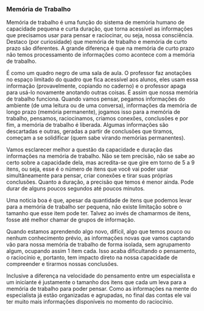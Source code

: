 ### Memória de Trabalho

Memória de trabalho é uma função do sistema de memória humano de capacidade pequena e curta duração, que torna acessível as informações que precisamos usar para pensar e raciocinar, ou seja, nossa consciência. Destaco (por curiosidade) que memória de trabalho e memória de curto prazo são diferentes. A grande diferença é que na memória de curto prazo não temos processamento de informações como acontece com a memória de trabalho.

É como um quadro negro de uma sala de aula. O professor faz anotações no espaço limitado do quadro que fica acessível aos alunos, eles usam essa informação (provavelmente, copiando no caderno) e o professor apaga para usá-lo novamente anotando outras coisas. É assim que nossa memória de trabalho funciona. Quando vamos pensar, pegamos informações do ambiente (de uma leitura ou de uma conversa), informações da memória de longo prazo (memória permanente), jogamos isso para a memória de trabalho, pensamos, raciocinamos, criamos conexões, conclusões e por fim, a memória de trabalho é liberada. Algumas informações são descartadas e outras, geradas a partir de conclusões que tiramos, começam a se solidificar (quem sabe virando memórias permanentes).

Vamos esclarecer melhor a questão da capacidade e duração das informações na memória de trabalho. Não se tem precisão, não se sabe ao certo sobre a capacidade dela, mas acredita-se que gire em torno de 5 a 9 itens, ou seja, esse é o número de itens que você vai poder usar simultâneamente para pensar, criar conexões e tirar suas próprias conclusões. Quanto a duração, a precisão que temos é menor ainda. Pode durar de alguns poucos segundos até poucos minutos.

Uma noticia boa é que, apesar da quantidade de itens que podemos levar para a memória de trabalho ser pequena, não existe limitação sobre o tamanho que esse item pode ter. Talvez ao invés de chamarmos de itens, fosse até melhor chamar de grupos de informação. 

Quando estamos aprendendo algo novo, difícil, algo que temos pouco ou nenhum conhecimento prévio, as informações novas que vamos captando vão para nossa memória de trabalho de forma isolada, sem agrupamento algum, ocupando assim 1 item cada. Isso acaba dificultando o pensamento, o raciocínio e, portanto, tem impacto direto na nossa capacidade de compreender e tirarmos nossas conclusões.

Inclusive a diferença na velocidade do pensamento entre um especialista e um inicíante é justamente o tamanho dos itens que cada um leva para a memória de trabalho para poder pensar. Como as informações na mente do especialista já estão organizadas e agrupadas, no final das contas ele vai ter muito mais informações disponíveis no momento do raciocínio.
